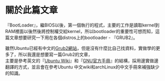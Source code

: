 # 關於此篇文章

『BootLoader』，繼BIOS以後，第一個執行的程式，主要的工作是讀取kernel到RAM裡面以後然後將控制權交給kernel，所以bootloader的重要性可想而知，這篇文章想要研究一下用在各個distros上的bootloader - 『GRUB2』。

雖然Ubuntu已經有中文的[Grub2網站](https://wiki.ubuntu-tw.org/index.php?title=Grub2)，但是沒有什麼比自己找資料，實做學的更多了，所以我還是想要寫一篇Grub2的文章，  
主要是參考英文的『[Ubuntu Wiki](https://help.ubuntu.com/community/Grub2)』和『[GNU官方手冊](https://www.gnu.org/software/grub/manual/html_node/)』的結構，採用邊實做邊翻譯的方式，並且會在參考Ubuntu 中文wiki和archLinux的中文手冊來補強缺少的知識。



